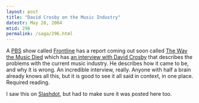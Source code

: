 ```yaml
---
layout: post
title: "David Crosby on the Music Industry"
datestr: May 28, 2004
mtid: 296
permalink: /saga/296.html
---
```


A <a href="http://www.pbs.orb/">PBS</a> show called
<a href="http://www.pbs.org/wgbh/pages/frontline/">Frontline</a> has a report coming
out soon called <a href="http://www.pbs.org/wgbh/pages/frontline/shows/music/"
title="The Way The Music Died">The Way the Music Died</a> which has
<a href="http://www.pbs.org/wgbh/pages/frontline/shows/music/interviews/crosby.html">an
interview with David Crosby</a> that describes the problems with the current music
industry.  He describes how it came to be, and why it is wrong.  An incredible
interview, really.  Anyone with half a brain already knows all this, but it is
good to see it all said in context, in one place.  Required reading.

I saw this on <a href="http://slashdot.org/" title="News for nerds,
stuff that matters">Slashdot</a>, but had to make sure it was posted here too.
